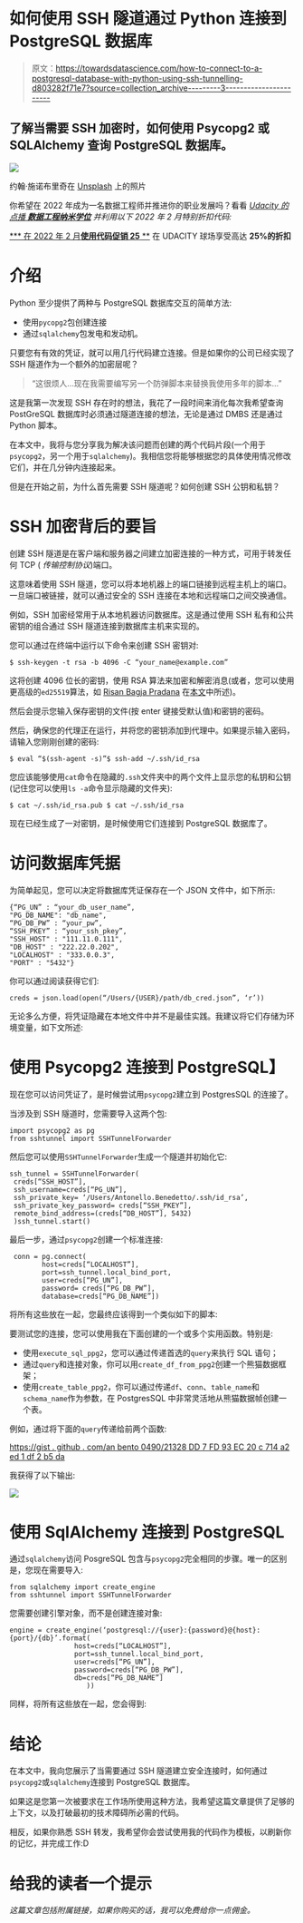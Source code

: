 # 如何使用 SSH 隧道通过 Python 连接到 PostgreSQL 数据库

> 原文：<https://towardsdatascience.com/how-to-connect-to-a-postgresql-database-with-python-using-ssh-tunnelling-d803282f71e7?source=collection_archive---------3----------------------->

## 了解当需要 SSH 加密时，如何使用 Psycopg2 或 SQLAlchemy 查询 PostgreSQL 数据库。

![](img/c56fccb77444e7bc49d20614767a2895.png)

约翰·施诺布里奇在 [Unsplash](https://unsplash.com?utm_source=medium&utm_medium=referral) 上的照片

你希望在 2022 年成为一名数据工程师并推进你的职业发展吗？看看 [*Udacity 的点播* ***数据工程纳米学位***](https://imp.i115008.net/jWWEGv) *并利用以下 2022 年 2 月特别折扣代码:*

[*** 在 2022 年 2 月**使用代码促销 25** **](https://imp.i115008.net/zaX10r) 在 UDACITY 球场享受高达 **25%的折扣**

# 介绍

Python 至少提供了两种与 PostgreSQL 数据库交互的简单方法:

*   使用`pycopg2`包创建连接
*   通过`sqlalchemy`包发电和发动机。

只要您有有效的凭证，就可以用几行代码建立连接。但是如果你的公司已经实现了 SSH 隧道作为一个额外的加密层呢？

> “这很烦人…现在我需要编写另一个防弹脚本来替换我使用多年的脚本…”

这是我第一次发现 SSH 存在时的想法，我花了一段时间来消化每次我希望查询 PostGreSQL 数据库时必须通过隧道连接的想法，无论是通过 DMBS 还是通过 Python 脚本。

在本文中，我将与您分享我为解决该问题而创建的两个代码片段(一个用于`psycopg2`，另一个用于`sqlalchemy`)。我相信您将能够根据您的具体使用情况修改它们，并在几分钟内连接起来。

但是在开始之前，为什么首先需要 SSH 隧道呢？如何创建 SSH 公钥和私钥？

# **SSH 加密背后的要旨**

创建 SSH 隧道是在客户端和服务器之间建立加密连接的一种方式，可用于转发任何 TCP ( *传输控制协议*)端口。

这意味着使用 SSH 隧道，您可以将本地机器上的端口链接到远程主机上的端口。一旦端口被链接，就可以通过安全的 SSH 连接在本地和远程端口之间交换通信。

例如，SSH 加密经常用于从本地机器访问数据库。这是通过使用 SSH 私有和公共密钥的组合通过 SSH 隧道连接到数据库主机来实现的。

您可以通过在终端中运行以下命令来创建 SSH 密钥对:

```
$ ssh-keygen -t rsa -b 4096 -C “your_name@example.com”
```

这将创建 4096 位长的密钥，使用 RSA 算法来加密和解密消息(或者，您可以使用更高级的`ed25519`算法，如 [Risan Bagja Pradana](https://medium.com/u/2e461f0600bb?source=post_page-----d803282f71e7--------------------------------) 在[本文](https://medium.com/risan/upgrade-your-ssh-key-to-ed25519-c6e8d60d3c54)中所述)。

然后会提示您输入保存密钥的文件(按 enter 键接受默认值)和密钥的密码。

然后，确保您的代理正在运行，并将您的密钥添加到代理中。如果提示输入密码，请输入您刚刚创建的密码:

```
$ eval “$(ssh-agent -s)”$ ssh-add ~/.ssh/id_rsa
```

您应该能够使用`cat`命令在隐藏的`.ssh`文件夹中的两个文件上显示您的私钥和公钥(记住您可以使用`ls -a`命令显示隐藏的文件夹):

```
$ cat ~/.ssh/id_rsa.pub $ cat ~/.ssh/id_rsa
```

现在已经生成了一对密钥，是时候使用它们连接到 PostgreSQL 数据库了。

# 访问数据库凭据

为简单起见，您可以决定将数据库凭证保存在一个 JSON 文件中，如下所示:

```
{“PG_UN” : “your_db_user_name”,
"PG_DB_NAME": "db_name",
“PG_DB_PW” : “your_pw”,
“SSH_PKEY” : “your_ssh_pkey”,
"SSH_HOST" : "111.11.0.111",
"DB_HOST" : "222.22.0.202",
"LOCALHOST" : "333.0.0.3",
"PORT" : "5432"}
```

你可以通过阅读获得它们:

```
creds = json.load(open(“/Users/{USER}/path/db_cred.json”, ‘r’))
```

无论多么方便，将凭证隐藏在本地文件中并不是最佳实践。我建议将它们存储为环境变量，如下文所述:

</connect-to-databases-using-python-and-hide-secret-keys-with-env-variables-a-brief-tutorial-4f68e33a6dc6>  

# **使用 Psycopg2 连接到 PostgreSQL】**

现在您可以访问凭证了，是时候尝试用`psycopg2`建立到 PostgresSQL 的连接了。

当涉及到 SSH 隧道时，您需要导入这两个包:

```
import psycopg2 as pg
from sshtunnel import SSHTunnelForwarder
```

然后您可以使用`SSHTunnelForwarder`生成一个隧道并初始化它:

```
ssh_tunnel = SSHTunnelForwarder(
 creds[“SSH_HOST”],
 ssh_username=creds[“PG_UN”],
 ssh_private_key= ‘/Users/Antonello.Benedetto/.ssh/id_rsa’,
 ssh_private_key_password= creds[“SSH_PKEY”],
 remote_bind_address=(creds[“DB_HOST”], 5432)
 )ssh_tunnel.start()
```

最后一步，通过`psycopg2`创建一个标准连接:

```
 conn = pg.connect(
        host=creds[“LOCALHOST”],
        port=ssh_tunnel.local_bind_port,
        user=creds[“PG_UN”],
        password= creds[“PG_DB_PW”],
        database=creds[“PG_DB_NAME”]) 
```

将所有这些放在一起，您最终应该得到一个类似如下的脚本:

要测试您的连接，您可以使用我在下面创建的一个或多个实用函数。特别是:

*   使用`execute_sql_ppg2`，您可以通过传递首选的`query`来执行 SQL 语句；
*   通过`query`和连接对象，你可以用`create_df_from_ppg2`创建一个熊猫数据框架；
*   使用`create_table_ppg2`，你可以通过传递`df`、`conn`、`table_name`和`schema_name`作为参数，在 PostgresSQL 中非常灵活地从熊猫数据帧创建一个表。

例如，通过将下面的`query`传递给前两个函数:

[https://gist . github . com/an bento 0490/21328 DD 7 FD 93 EC 20 c 714 a2 ed 1 df 2 b5 da](https://gist.github.com/anbento0490/21328dd7fd93ec20c714a2ed1df2b5da)

我获得了以下输出:

![](img/6039984bcfc874431ecb0d74e68e1de3.png)

# 使用 SqlAlchemy 连接到 PostgreSQL

通过`sqlalchemy`访问 PosgreSQL 包含与`psycopg2`完全相同的步骤。唯一的区别是，您现在需要导入:

```
from sqlalchemy import create_engine
from sshtunnel import SSHTunnelForwarder
```

您需要创建引擎对象，而不是创建连接对象:

```
engine = create_engine(‘postgresql://{user}:{password}@{host}:{port}/{db}’.format(
                host=creds[“LOCALHOST”],
                port=ssh_tunnel.local_bind_port,
                user=creds[“PG_UN”],
                password=creds[“PG_DB_PW”],
                db=creds[“PG_DB_NAME”]
                   ))
```

同样，将所有这些放在一起，您会得到:

# **结论**

在本文中，我向您展示了当需要通过 SSH 隧道建立安全连接时，如何通过`psycopg2`或`sqlalchemy`连接到 PostgreSQL 数据库。

如果这是您第一次被要求在工作场所使用这种方法，我希望这篇文章提供了足够的上下文，以及打破最初的技术障碍所必需的代码。

相反，如果你熟悉 SSH 转发，我希望你会尝试使用我的代码作为模板，以刷新你的记忆，并完成工作:D

# 给我的读者一个提示

*这篇文章包括附属链接，如果你购买的话，我可以免费给你一点佣金。*